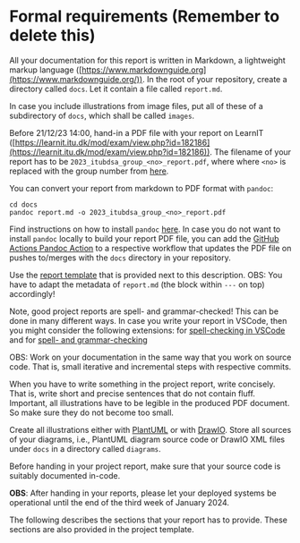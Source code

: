 # Formal requirements (Remember to delete this)

All your documentation for this report is written in Markdown, a lightweight markup language ([https://www.markdownguide.org](https://www.markdownguide.org/)). In the root of your repository, create a directory called `docs`. Let it contain a file called `report.md`.

In case you include illustrations from image files, put all of these of a subdirectory of `docs`, which shall be called `images`.

Before 21/12/23 14:00, hand-in a PDF file with your report on LearnIT ([https://learnit.itu.dk/mod/exam/view.php?id=182186](https://learnit.itu.dk/mod/exam/view.php?id=182186)). The filename of your report has to be `2023_itubdsa_group_<no>_report.pdf`, where where `<no>` is replaced with the group number from [here](https://ituniversity.sharepoint.com/:x:/r/sites/2023AnalysisDesignandSoftwareArchitecture/Shared%20Documents/General/Groups.xlsx?d=w1bf8302469ea4240b490ba7fb3d23ed3&csf=1&web=1&e=TdgQdm).

You can convert your report from markdown to PDF format with `pandoc`:

```
cd docs
pandoc report.md -o 2023_itubdsa_group_<no>_report.pdf
```

Find instructions on how to install `pandoc` [here](https://pandoc.org/installing.html). In case you do not want to install `pandoc` locally to build your report PDF file, you can add the [GitHub Actions Pandoc Action](https://github.com/pandoc/pandoc-action-example) to a respective workflow that updates the PDF file on pushes to/merges with the `docs` directory in your repository.

Use the [report template](https://github.com/itu-bdsa/lecture_notes/blob/main/sessions/session_12/docs/report.md) that is provided next to this description. OBS: You have to adapt the metadata of `report.md` (the block within `---` on top) accordingly!

Note, good project reports are spell- and grammar-checked! This can be done in many different ways. In case you write your report in VSCode, then you might consider the following extensions: for [spell-checking in VSCode](https://marketplace.visualstudio.com/items?itemName=streetsidesoftware.code-spell-checker) and for [spell- and grammar-checking](https://marketplace.visualstudio.com/items?itemName=valentjn.vscode-ltex)

OBS: Work on your documentation in the same way that you work on source code. That is, small iterative and incremental steps with respective commits.

When you have to write something in the project report, write concisely. That is, write short and precise sentences that do not contain fluff. Important, all illustrations have to be legible in the produced PDF document. So make sure they do not become too small.

Create all illustrations either with [PlantUML](https://plantuml.com/) or with [DrawIO](https://app.diagrams.net/). Store all sources of your diagrams, i.e., PlantUML diagram source code or DrawIO XML files under `docs` in a directory called `diagrams`.

Before handing in your project report, make sure that your source code is suitably documented in-code.

**OBS**: After handing in your reports, please let your deployed systems be operational until the end of the third week of January 2024.

The following describes the sections that your report has to provide. These sections are also provided in the project template.

